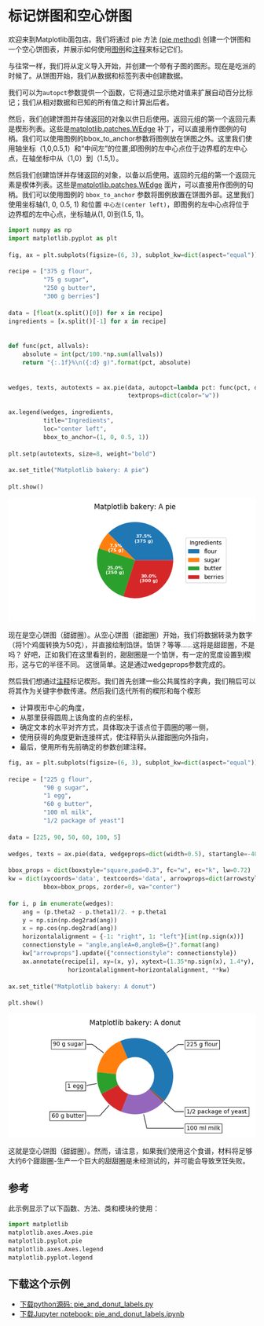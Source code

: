 # 标记饼图和空心饼图

欢迎来到Matplotlib面包店。我们将通过 pie 方法 [(pie method)](https://matplotlib.org/api/_as_gen/matplotlib.axes.Axes.pie.html#matplotlib.axes.Axes.pie) 创建一个饼图和一个空心饼图表，并展示如何使用[图例](https://matplotlib.org/api/_as_gen/matplotlib.axes.Axes.legend.html#matplotlib.axes.Axes.legend)和[注释](https://matplotlib.org/api/_as_gen/matplotlib.axes.Axes.annotate.html#matplotlib.axes.Axes.annotate)来标记它们。

与往常一样，我们将从定义导入开始，并创建一个带有子图的图形。现在是吃派的时候了。从饼图开始，我们从数据和标签列表中创建数据。

我们可以为``autopct``参数提供一个函数，它将通过显示绝对值来扩展自动百分比标记；我们从相对数据和已知的所有值之和计算出后者。

然后，我们创建饼图并存储返回的对象以供日后使用。返回元组的第一个返回元素是楔形列表。这些是[matplotlib.patches.WEdge](https://matplotlib.org/api/_as_gen/matplotlib.patches.Wedge.html#matplotlib.patches.Wedge) 补丁，可以直接用作图例的句柄。我们可以使用图例的bbox_to_anchor参数将图例放在饼图之外。这里我们使用轴坐标（1,0,0.5,1）和“中间左”的位置;即图例的左中心点位于边界框的左中心点，在轴坐标中从（1,0）到（1.5,1）。

然后我们创建馅饼并存储返回的对象，以备以后使用。返回的元组的第一个返回元素是楔体列表。这些是[matplotlib.patches.WEdge](https://matplotlib.org/api/_as_gen/matplotlib.patches.Wedge.html#matplotlib.patches.Wedge) 面片，可以直接用作图例的句柄。我们可以使用图例的 ``bbox_to_anchor`` 参数将图例放置在饼图外部。这里我们使用坐标轴(1, 0, 0.5, 1) 和位置 ``中心左(center left)``，即图例的左中心点将位于边界框的左中心点，坐标轴从(1, 0)到(1.5, 1)。

```python
import numpy as np
import matplotlib.pyplot as plt

fig, ax = plt.subplots(figsize=(6, 3), subplot_kw=dict(aspect="equal"))

recipe = ["375 g flour",
          "75 g sugar",
          "250 g butter",
          "300 g berries"]

data = [float(x.split()[0]) for x in recipe]
ingredients = [x.split()[-1] for x in recipe]


def func(pct, allvals):
    absolute = int(pct/100.*np.sum(allvals))
    return "{:.1f}%\n({:d} g)".format(pct, absolute)


wedges, texts, autotexts = ax.pie(data, autopct=lambda pct: func(pct, data),
                                  textprops=dict(color="w"))

ax.legend(wedges, ingredients,
          title="Ingredients",
          loc="center left",
          bbox_to_anchor=(1, 0, 0.5, 1))

plt.setp(autotexts, size=8, weight="bold")

ax.set_title("Matplotlib bakery: A pie")

plt.show()
```

![标记饼图和空心饼图示例](/static/images/gallery/sphx_glr_pie_and_donut_labels_001.png)

现在是空心饼图（甜甜圈）。从空心饼图（甜甜圈）开始，我们将数据转录为数字（将1个鸡蛋转换为50克），并直接绘制馅饼。馅饼？等等......这将是甜甜圈，不是吗？ 好吧，正如我们在这里看到的，甜甜圈是一个馅饼，有一定的宽度设置到楔形，这与它的半径不同。 这很简单。这是通过wedgeprops参数完成的。

然后我们想通过[注释](annotations)标记楔形。我们首先创建一些公共属性的字典，我们稍后可以将其作为关键字参数传递。然后我们迭代所有的楔形和每个楔形

- 计算楔形中心的角度，
- 从那里获得圆周上该角度的点的坐标，
- 确定文本的水平对齐方式，具体取决于该点位于圆圈的哪一侧，
- 使用获得的角度更新连接样式，使注释箭头从甜甜圈向外指向，
- 最后，使用所有先前确定的参数创建注释。

```python
fig, ax = plt.subplots(figsize=(6, 3), subplot_kw=dict(aspect="equal"))

recipe = ["225 g flour",
          "90 g sugar",
          "1 egg",
          "60 g butter",
          "100 ml milk",
          "1/2 package of yeast"]

data = [225, 90, 50, 60, 100, 5]

wedges, texts = ax.pie(data, wedgeprops=dict(width=0.5), startangle=-40)

bbox_props = dict(boxstyle="square,pad=0.3", fc="w", ec="k", lw=0.72)
kw = dict(xycoords='data', textcoords='data', arrowprops=dict(arrowstyle="-"),
          bbox=bbox_props, zorder=0, va="center")

for i, p in enumerate(wedges):
    ang = (p.theta2 - p.theta1)/2. + p.theta1
    y = np.sin(np.deg2rad(ang))
    x = np.cos(np.deg2rad(ang))
    horizontalalignment = {-1: "right", 1: "left"}[int(np.sign(x))]
    connectionstyle = "angle,angleA=0,angleB={}".format(ang)
    kw["arrowprops"].update({"connectionstyle": connectionstyle})
    ax.annotate(recipe[i], xy=(x, y), xytext=(1.35*np.sign(x), 1.4*y),
                 horizontalalignment=horizontalalignment, **kw)

ax.set_title("Matplotlib bakery: A donut")

plt.show()
```

![标记饼图和空心饼图2](/static/images/gallery/sphx_glr_pie_and_donut_labels_002.png)

这就是空心饼图（甜甜圈）。然而，请注意，如果我们使用这个食谱，材料将足够大约6个甜甜圈-生产一个巨大的甜甜圈是未经测试的，并可能会导致烹饪失败。

## 参考

此示例显示了以下函数、方法、类和模块的使用：

```python
import matplotlib
matplotlib.axes.Axes.pie
matplotlib.pyplot.pie
matplotlib.axes.Axes.legend
matplotlib.pyplot.legend
```

## 下载这个示例
            
- [下载python源码: pie_and_donut_labels.py](https://matplotlib.org/_downloads/pie_and_donut_labels.py)
- [下载Jupyter notebook: pie_and_donut_labels.ipynb](https://matplotlib.org/_downloads/pie_and_donut_labels.ipynb)